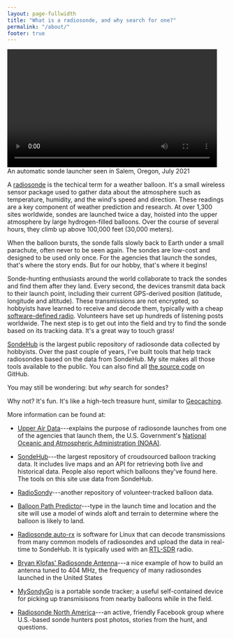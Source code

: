 ```yaml
---
layout: page-fullwidth
title: "What is a radiosonde, and why search for one?"
permalink: "/about/"
footer: true
---
```


<div class="lec-right-image">
  <div class="lec-captioned-image">
    <video width="480" height="270" controls>
      <source src="/images/video/salem-launch-july-2021.webm" type="video/webm" />
    </video>
    <div class="caption">An automatic sonde launcher seen in Salem, Oregon, July 2021</div>
  </div>
</div>

A [radiosonde](https://www.noaa.gov/jetstream/upperair/radiosondes) is
the techical term for a weather balloon. It's a small wireless sensor
package used to gather data about the atmosphere such as temperature,
humidity, and the wind's speed and direction. These readings are a key
component of weather prediction and research. At over 1,300 sites
worldwide, sondes are launched twice a day, hoisted into the upper
atmosphere by large hydrogen-filled balloons. Over the course of
several hours, they climb up above 100,000 feet (30,000 meters).

When the balloon bursts, the sonde falls slowly back to Earth under a
small parachute, often never to be seen again. The sondes are low-cost
and designed to be used only once. For the agencies that launch the
sondes, that's where the story ends. But for our hobby, that's where
it begins!

Sonde-hunting enthusiasts around the world collaborate to track the
sondes and find them after they land. Every second, the devices
transmit data back to their launch point, including their current
GPS-derived position (latitude, longitude and altitude). These
transmissions are not encrypted, so hobbyists have learned to receive
and decode them, typically with a cheap [software-defined
radio](https://www.rtl-sdr.com/about-rtl-sdr/). Volunteers have set up
hundreds of listening posts worldwide. The next step is to get out
into the field and try to find the sonde based on its tracking data.
It's a great way to touch grass!

[SondeHub](https://www.sondehub.org) is the largest public repository of
radiosonde data collected by hobbyists. Over the past couple of years, I've
built tools that help track radiosondes based on the data from SondeHub. My site
makes all those tools available to the public. You can also find all [the source
code](https://github.com/jonhnet/sonde-search) on GitHub.

You may still be wondering: but *why* search for sondes?

Why not? It's fun. It's like a high-tech treasure hunt, similar to
[Geocaching](https://www.geocaching.com).

More information can be found at:

* [Upper Air
  Data](https://www.noaa.gov/jetstream/upperair/radiosondes)---explains
  the purpose of radiosonde launches from one of the agencies that
  launch them, the U.S. Government's [National Oceanic and Atmospheric
  Administration (NOAA)](https://www.noaa.gov/).

* [SondeHub](https://www.sondehub.org)---the largest repository of
  croudsourced balloon tracking data. It includes live maps and an API
  for retrieving both live and historical data. People also report
  which balloons they've found here. The tools on this site use data
  from SondeHub.

* [RadioSondy](https://s1.radiosondy.info/)---another repository of
  volunteer-tracked balloon data.

* [Balloon Path Predictor](https://predict.sondehub.org/)---type in
  the launch time and location and the site will use a model of winds
  aloft and terrain to determine where the balloon is likely to land.

* [Radiosonde
  auto-rx](https://github.com/projecthorus/radiosonde_auto_rx) is
  software for Linux that can decode transmissions from many common
  models of radiosondes and upload the data in real-time to
  SondeHub. It is typically used with an
  [RTL-SDR](https://www.rtl-sdr.com/) radio.

* [Bryan Klofas' Radiosonde Antenna](https://www.klofas.com/blog/2022/quarter-wave-ground-plane-antenna/)---a nice example of how to build an antenna tuned to 404 MHz, the frequency of many radiosondes launched in the United States

* [MySondyGo](https://www.tindie.com/products/mayhemxlabs/radiosonde-tracker-mysondygo-with-404-mhz-antenna/)
  is a portable sonde tracker; a useful self-contained device for
  picking up transmisisons from nearby balloons while in the field.

* [Radiosonde North
  America](https://www.facebook.com/groups/444260440607754)---an active,
  friendly Facebook group where U.S.-based sonde hunters post photos, stories
  from the hunt, and questions.
